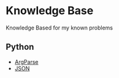 # Knowledge Base

Knowledge Based for my known problems

## Python

- [ArgParse](https://github.com/jabernardo/kb/blob/master/Python/ArgParse.md)
- [JSON](https://github.com/jabernardo/kb/blob/master/Python/JSON.md)

